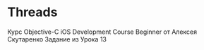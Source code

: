 # Threads
Курс Objective-C iOS Development Course Beginner от Алексея Скутаренко Задание из Урока 13
